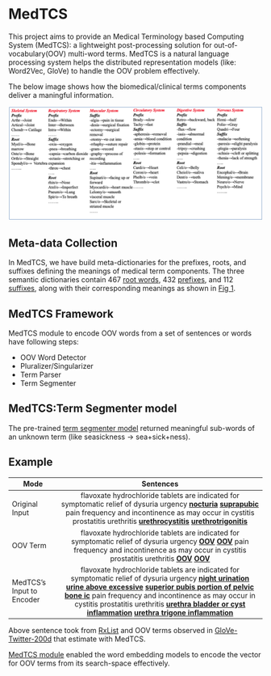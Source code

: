 # MedTCS

This project aims to provide an Medical Terminology based Computing System (MedTCS): a
lightweight post-processing solution for out-of-vocabulary(OOV) multi-word terms. 
MedTCS is a natural language processing system helps the distributed representation models (like: Word2Vec, GloVe) to handle the OOV problem effectively. 

The below image shows how the biomedical/clinical terms components deliver a maningful information.

![](Figure1.png)

## Meta-data Collection
In MedTCS, we have build meta-dictionaries for the prefixes, roots, and suffixes defining the meanings of medical term components. The three semantic
dictionaries contain 467 [root words](https://github.com/NadiaSaeed/MedTCS/blob/9406ab861c60de0d1026d88261409051b3ee4106/MedTCS-root.csv), 432 [prefixes](https://github.com/NadiaSaeed/MedTCS/blob/9406ab861c60de0d1026d88261409051b3ee4106/MedTCS-prefix.csv), and 112 [suffixes](https://github.com/NadiaSaeed/MedTCS/blob/9406ab861c60de0d1026d88261409051b3ee4106/MedTCS-suffix.csv), along with their corresponding
meanings as shown in [Fig 1](https://github.com/NadiaSaeed/MedTCS/blob/9406ab861c60de0d1026d88261409051b3ee4106/Figure1.png).


## MedTCS Framework
MedTCS module to encode OOV words from a set of sentences or words have following steps:   
- OOV Word Detector   
- Pluralizer/Singularizer     
- Term Parser    
- Term Segmenter      
     

## MedTCS:Term Segmenter model
The pre-trained [term segmenter model](https://github.com/NadiaSaeed/MedTCS/blob/9406ab861c60de0d1026d88261409051b3ee4106/Morphmodel.bin) returned meaningful sub-words of an unknown term (like seasickness → sea+sick+ness).

## Example
| Mode       |Sentences        |
| ------------- |:-------------:|
|Original Input    | flavoxate hydrochloride tablets are indicated for symptomatic relief of dysuria urgency **<ins>nocturia</ins>** **<ins>suprapubic</ins>** pain frequency and incontinence as may occur in cystitis prostatitis urethritis **<ins>urethrocystitis</ins>** **<ins>urethrotrigonitis</ins>** |
|OOV Term    | flavoxate hydrochloride tablets are indicated for symptomatic relief of dysuria urgency **<ins>OOV</ins>** **<ins>OOV</ins>** pain frequency and incontinence as may occur in cystitis prostatitis urethritis **<ins>OOV</ins>** **<ins>OOV</ins>** |
|MedTCS’s Input to Encoder    | flavoxate hydrochloride tablets are indicated for symptomatic relief of dysuria urgency **<ins>night urination urine above excessive</ins>** **<ins>superior pubis portion of pelvic bone ic</ins>** pain frequency and incontinence as may occur in cystitis prostatitis urethritis **<ins>urethra bladder or cyst inflammation</ins>** **<ins>urethra trigone inflammation</ins>** |

Above sentence took from [RxList](https://www.rxlist.com/flavoxate-side-effects-drug-center.htm) and OOV terms observed in [GloVe-Twitter-200d](https://nlp.stanford.edu/projects/glove/) that estimate with MedTCS.



[MedTCS module](https://github.com/NadiaSaeed/MedTCS/blob/9406ab861c60de0d1026d88261409051b3ee4106/MedTCS.ipynb) enabled the word embedding models to encode the vector for OOV terms from its search-space effectively.
